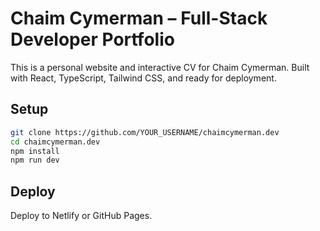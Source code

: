 # Chaim Cymerman – Full-Stack Developer Portfolio

This is a personal website and interactive CV for Chaim Cymerman.
Built with React, TypeScript, Tailwind CSS, and ready for deployment.

## Setup
```bash
git clone https://github.com/YOUR_USERNAME/chaimcymerman.dev
cd chaimcymerman.dev
npm install
npm run dev
```

## Deploy
Deploy to Netlify or GitHub Pages.
